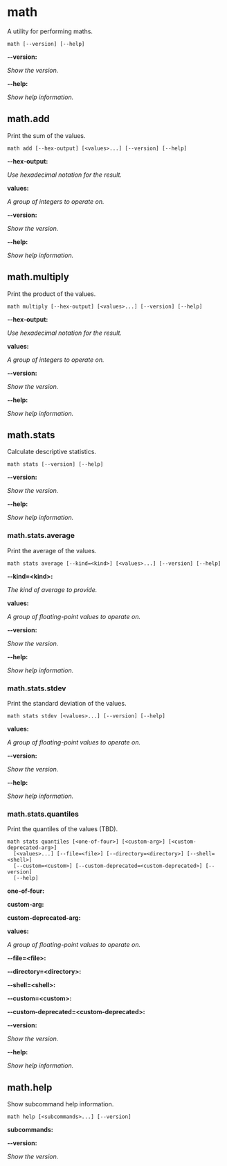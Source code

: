 # math

<!-- Generated by swift-argument-parser -->

A utility for performing maths.

```
math [--version] [--help]
```

**--version:**

*Show the version.*


**--help:**

*Show help information.*


## math.add

Print the sum of the values.

```
math add [--hex-output] [<values>...] [--version] [--help]
```

**--hex-output:**

*Use hexadecimal notation for the result.*


**values:**

*A group of integers to operate on.*


**--version:**

*Show the version.*


**--help:**

*Show help information.*




## math.multiply

Print the product of the values.

```
math multiply [--hex-output] [<values>...] [--version] [--help]
```

**--hex-output:**

*Use hexadecimal notation for the result.*


**values:**

*A group of integers to operate on.*


**--version:**

*Show the version.*


**--help:**

*Show help information.*




## math.stats

Calculate descriptive statistics.

```
math stats [--version] [--help]
```

**--version:**

*Show the version.*


**--help:**

*Show help information.*


### math.stats.average

Print the average of the values.

```
math stats average [--kind=<kind>] [<values>...] [--version] [--help]
```

**--kind=\<kind\>:**

*The kind of average to provide.*


**values:**

*A group of floating-point values to operate on.*


**--version:**

*Show the version.*


**--help:**

*Show help information.*




### math.stats.stdev

Print the standard deviation of the values.

```
math stats stdev [<values>...] [--version] [--help]
```

**values:**

*A group of floating-point values to operate on.*


**--version:**

*Show the version.*


**--help:**

*Show help information.*




### math.stats.quantiles

Print the quantiles of the values (TBD).

```
math stats quantiles [<one-of-four>] [<custom-arg>] [<custom-deprecated-arg>]
  [<values>...] [--file=<file>] [--directory=<directory>] [--shell=<shell>]
  [--custom=<custom>] [--custom-deprecated=<custom-deprecated>] [--version]
  [--help]
```

**one-of-four:**


**custom-arg:**


**custom-deprecated-arg:**


**values:**

*A group of floating-point values to operate on.*


**--file=\<file\>:**


**--directory=\<directory\>:**


**--shell=\<shell\>:**


**--custom=\<custom\>:**


**--custom-deprecated=\<custom-deprecated\>:**


**--version:**

*Show the version.*


**--help:**

*Show help information.*






## math.help

Show subcommand help information.

```
math help [<subcommands>...] [--version]
```

**subcommands:**


**--version:**

*Show the version.*





